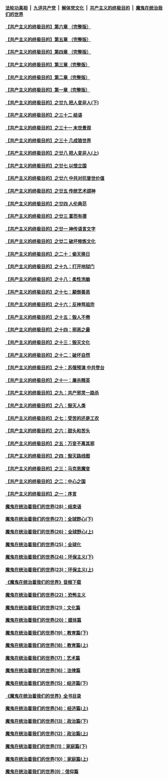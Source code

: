 ####  [法轮功真相](../../../../basic/blob/master/README.md?t=11230239) &nbsp;|&nbsp; [九评共产党](../../../../9ping.md/blob/master/README.md?t=11230239) &nbsp;|&nbsp; [解体党文化](../../../../jtdwh.md/blob/master/README.md?t=11230239)  &nbsp;|&nbsp; [共产主义的终极目的](../../../../gczydzjmd.md/blob/master/README.md?t=11230239) &nbsp;|&nbsp; [魔鬼在统治我们的世界](../../../../mgztzwmdsj.md/blob/master/README.md?t=11230239) 

#### [【共产主义的终极目的】第六章 （完整版）](../pages/nsc422/n11428913.md?t=11230239) 

#### [【共产主义的终极目的】第五章 （完整版）](../pages/nsc422/n11428912.md?t=11230239) 

#### [【共产主义的终极目的】第四章 （完整版）](../pages/nsc422/n11428907.md?t=11230239) 

#### [【共产主义的终极目的】第三章（完整版）](../pages/nsc422/n11428848.md?t=11230239) 

#### [【共产主义的终极目的】第二章（完整版）](../pages/nsc422/n11428831.md?t=11230239) 

#### [【共产主义的终极目的】第一章（完整版）](../pages/nsc422/n11417651.md?t=11230239) 

#### [【共产主义的终极目的】之廿九 把人变非人(下)](../pages/nsc422/n11344140.md?t=11230239) 

#### [【共产主义的终极目的】之三十二 结语](../pages/nsc422/n11360535.md?t=11230239) 

#### [【共产主义的终极目的】之三十一 末世景观](../pages/nsc422/n11351129.md?t=11230239) 

#### [【共产主义的终极目的】之三十 几成狼世界](../pages/nsc422/n11348280.md?t=11230239) 

#### [【共产主义的终极目的】之廿八 把人变非人(上)](../pages/nsc422/n11340492.md?t=11230239) 

#### [【共产主义的终极目的】之廿七 以恨立国](../pages/nsc422/n11336944.md?t=11230239) 

#### [【共产主义的终极目的】之廿六 中共对抗普世价值](../pages/nsc422/n11324785.md?t=11230239) 

#### [【共产主义的终极目的】之廿五 传统艺术颂神](../pages/nsc422/n11296396.md?t=11230239) 

#### [【共产主义的终极目的】之廿四 人伦典范](../pages/nsc422/n11296397.md?t=11230239) 

#### [【共产主义的终极目的】之廿三 富而有德](../pages/nsc422/n11283598.md?t=11230239) 

#### [【共产主义的终极目的】之廿一 神传语言文字](../pages/nsc422/n11263265.md?t=11230239) 

#### [【共产主义的终极目的】之廿二 破坏修炼文化](../pages/nsc422/n11245728.md?t=11230239) 

#### [【共产主义的终极目的】之二十：偷天换日](../pages/nsc422/n11238846.md?t=11230239) 

#### [【共产主义的终极目的】之十九：打开地狱门](../pages/nsc422/n11206376.md?t=11230239) 

#### [【共产主义的终极目的】之十八：柔性洗脑](../pages/nsc422/n11199994.md?t=11230239) 

#### [【共产主义的终极目的】之十七：颠倒善恶](../pages/nsc422/n11179782.md?t=11230239) 

#### [【共产主义的终极目的】之十六：反神骂祖宗](../pages/nsc422/n11166798.md?t=11230239) 

#### [【共产主义的终极目的】之十五：毁人不倦](../pages/nsc422/n11166792.md?t=11230239) 

#### [【共产主义的终极目的】之十四：邪恶之最](../pages/nsc422/n11150249.md?t=11230239) 

#### [【共产主义的终极目的】之十三：毁灭文化](../pages/nsc422/n11135227.md?t=11230239) 

#### [【共产主义的终极目的】之十二：破坏自然](../pages/nsc422/n11135214.md?t=11230239) 

#### [【共产主义的终极目的】之十：苏俄预演 中共登台](../pages/nsc422/n11118424.md?t=11230239) 

#### [【共产主义的终极目的】之十一：屠杀精英](../pages/nsc422/n11118442.md?t=11230239) 

#### [【共产主义的终极目的】之九：共产邪灵一路杀](../pages/nsc422/n11114139.md?t=11230239) 

#### [【共产主义的终极目的】之八：毁灭人类](../pages/nsc422/n11108503.md?t=11230239) 

#### [【共产主义的终极目的】之七：受苦的还是工农](../pages/nsc422/n11101809.md?t=11230239) 

#### [【共产主义的终极目的】之六：甜头和苦头](../pages/nsc422/n11096971.md?t=11230239) 

#### [【共产主义的终极目的】之五：万变不离其邪](../pages/nsc422/n11091285.md?t=11230239) 

#### [【共产主义的终极目的】之四：毁灭路线图](../pages/nsc422/n11086284.md?t=11230239) 

#### [【共产主义的终极目的】之三：马克思魔变](../pages/nsc422/n11061941.md?t=11230239) 

#### [【共产主义的终极目的】之二：中心之国](../pages/nsc422/n11047728.md?t=11230239) 

#### [【共产主义的终极目的】之一：序言](../pages/nsc422/n11086077.md?t=11230239) 

#### [魔鬼在统治着我们的世界(28)：结束语](../pages/nsc422/n10936246.md?t=11230239) 

#### [魔鬼在统治着我们的世界(27)：全球野心(下)](../pages/nsc422/n10928319.md?t=11230239) 

#### [魔鬼在统治着我们的世界(26)：全球野心(上)](../pages/nsc422/n10900318.md?t=11230239) 

#### [魔鬼在统治着我们的世界(25)：全球化](../pages/nsc422/n10788205.md?t=11230239) 

#### [魔鬼在统治着我们的世界(24)：环保主义(下)](../pages/nsc422/n10695307.md?t=11230239) 

#### [魔鬼在统治着我们的世界(23)：环保主义(上)](../pages/nsc422/n10688613.md?t=11230239) 

#### [《魔鬼在统治着我们的世界》音频下载](../pages/nsc422/n10635553.md?t=11230239) 

#### [魔鬼在统治着我们的世界(22)：恐怖主义](../pages/nsc422/n10614727.md?t=11230239) 

#### [魔鬼在统治着我们的世界(21)：文化篇](../pages/nsc422/n10597706.md?t=11230239) 

#### [魔鬼在统治着我们的世界(20)：媒体篇](../pages/nsc422/n10586579.md?t=11230239) 

#### [魔鬼在统治着我们的世界(19)：教育篇(下)](../pages/nsc422/n10564808.md?t=11230239) 

#### [魔鬼在统治着我们的世界(18)：教育篇(上)](../pages/nsc422/n10526970.md?t=11230239) 

#### [魔鬼在统治着我们的世界(17)：艺术篇](../pages/nsc422/n10499093.md?t=11230239) 

#### [魔鬼在统治着我们的世界(16)：法律篇](../pages/nsc422/n10485969.md?t=11230239) 

#### [魔鬼在统治着我们的世界(15)：经济篇(下)](../pages/nsc422/n10469975.md?t=11230239) 

#### [《魔鬼在统治着我们的世界》全书目录](../pages/nsc422/n10464261.md?t=11230239) 

#### [魔鬼在统治着我们的世界(14)：经济篇(上)](../pages/nsc422/n10457370.md?t=11230239) 

#### [魔鬼在统治着我们的世界(13)：政治篇(下)](../pages/nsc422/n10448270.md?t=11230239) 

#### [魔鬼在统治着我们的世界(12)：政治篇(上)](../pages/nsc422/n10444576.md?t=11230239) 

#### [魔鬼在统治着我们的世界(11)：家庭篇(下)](../pages/nsc422/n10440961.md?t=11230239) 

#### [魔鬼在统治着我们的世界(10)：家庭篇(上)](../pages/nsc422/n10435448.md?t=11230239) 

#### [魔鬼在统治着我们的世界(9)：信仰篇](../pages/nsc422/n10432159.md?t=11230239) 

